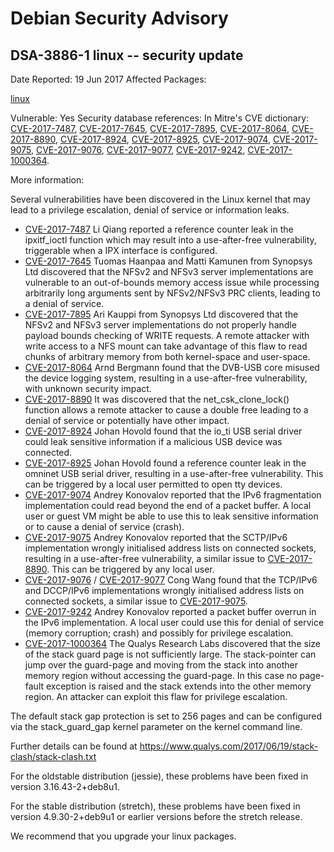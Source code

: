 
Debian Security Advisory
========================


DSA-3886-1 linux -- security update
-----------------------------------



Date Reported:
19 Jun 2017
Affected Packages:

[linux](https://packages.debian.org/src:linux)

Vulnerable:
Yes
Security database references:
In Mitre's CVE dictionary: [CVE-2017-7487](https://security-tracker.debian.org/tracker/CVE-2017-7487), [CVE-2017-7645](https://security-tracker.debian.org/tracker/CVE-2017-7645), [CVE-2017-7895](https://security-tracker.debian.org/tracker/CVE-2017-7895), [CVE-2017-8064](https://security-tracker.debian.org/tracker/CVE-2017-8064), [CVE-2017-8890](https://security-tracker.debian.org/tracker/CVE-2017-8890), [CVE-2017-8924](https://security-tracker.debian.org/tracker/CVE-2017-8924), [CVE-2017-8925](https://security-tracker.debian.org/tracker/CVE-2017-8925), [CVE-2017-9074](https://security-tracker.debian.org/tracker/CVE-2017-9074), [CVE-2017-9075](https://security-tracker.debian.org/tracker/CVE-2017-9075), [CVE-2017-9076](https://security-tracker.debian.org/tracker/CVE-2017-9076), [CVE-2017-9077](https://security-tracker.debian.org/tracker/CVE-2017-9077), [CVE-2017-9242](https://security-tracker.debian.org/tracker/CVE-2017-9242), [CVE-2017-1000364](https://security-tracker.debian.org/tracker/CVE-2017-1000364).  

More information:

Several vulnerabilities have been discovered in the Linux kernel that
may lead to a privilege escalation, denial of service or information
leaks.


* [CVE-2017-7487](https://security-tracker.debian.org/tracker/CVE-2017-7487)
Li Qiang reported a reference counter leak in the ipxitf\_ioctl
 function which may result into a use-after-free vulnerability,
 triggerable when a IPX interface is configured.
* [CVE-2017-7645](https://security-tracker.debian.org/tracker/CVE-2017-7645)
Tuomas Haanpaa and Matti Kamunen from Synopsys Ltd discovered that
 the NFSv2 and NFSv3 server implementations are vulnerable to an
 out-of-bounds memory access issue while processing arbitrarily long
 arguments sent by NFSv2/NFSv3 PRC clients, leading to a denial of
 service.
* [CVE-2017-7895](https://security-tracker.debian.org/tracker/CVE-2017-7895)
Ari Kauppi from Synopsys Ltd discovered that the NFSv2 and NFSv3
 server implementations do not properly handle payload bounds
 checking of WRITE requests. A remote attacker with write access to a
 NFS mount can take advantage of this flaw to read chunks of
 arbitrary memory from both kernel-space and user-space.
* [CVE-2017-8064](https://security-tracker.debian.org/tracker/CVE-2017-8064)
Arnd Bergmann found that the DVB-USB core misused the device
 logging system, resulting in a use-after-free vulnerability, with
 unknown security impact.
* [CVE-2017-8890](https://security-tracker.debian.org/tracker/CVE-2017-8890)
It was discovered that the net\_csk\_clone\_lock() function allows a
 remote attacker to cause a double free leading to a denial of
 service or potentially have other impact.
* [CVE-2017-8924](https://security-tracker.debian.org/tracker/CVE-2017-8924)
Johan Hovold found that the io\_ti USB serial driver could leak
 sensitive information if a malicious USB device was connected.
* [CVE-2017-8925](https://security-tracker.debian.org/tracker/CVE-2017-8925)
Johan Hovold found a reference counter leak in the omninet USB
 serial driver, resulting in a use-after-free vulnerability. This
 can be triggered by a local user permitted to open tty devices.
* [CVE-2017-9074](https://security-tracker.debian.org/tracker/CVE-2017-9074)
Andrey Konovalov reported that the IPv6 fragmentation
 implementation could read beyond the end of a packet buffer. A
 local user or guest VM might be able to use this to leak sensitive
 information or to cause a denial of service (crash).
* [CVE-2017-9075](https://security-tracker.debian.org/tracker/CVE-2017-9075)
Andrey Konovalov reported that the SCTP/IPv6 implementation
 wrongly initialised address lists on connected sockets, resulting
 in a use-after-free vulnerability, a similar issue to
 [CVE-2017-8890](https://security-tracker.debian.org/tracker/CVE-2017-8890). This can be triggered by any local user.
* [CVE-2017-9076](https://security-tracker.debian.org/tracker/CVE-2017-9076)
 / [CVE-2017-9077](https://security-tracker.debian.org/tracker/CVE-2017-9077)
Cong Wang found that the TCP/IPv6 and DCCP/IPv6 implementations
 wrongly initialised address lists on connected sockets, a similar
 issue to [CVE-2017-9075](https://security-tracker.debian.org/tracker/CVE-2017-9075).
* [CVE-2017-9242](https://security-tracker.debian.org/tracker/CVE-2017-9242)
Andrey Konovalov reported a packet buffer overrun in the IPv6
 implementation. A local user could use this for denial of service
 (memory corruption; crash) and possibly for privilege escalation.
* [CVE-2017-1000364](https://security-tracker.debian.org/tracker/CVE-2017-1000364)
The Qualys Research Labs discovered that the size of the stack guard
 page is not sufficiently large. The stack-pointer can jump over the
 guard-page and moving from the stack into another memory region
 without accessing the guard-page. In this case no page-fault
 exception is raised and the stack extends into the other memory
 region. An attacker can exploit this flaw for privilege escalation.


The default stack gap protection is set to 256 pages and can be
 configured via the stack\_guard\_gap kernel parameter on the kernel
 command line.


Further details can be found at
 <https://www.qualys.com/2017/06/19/stack-clash/stack-clash.txt>


For the oldstable distribution (jessie), these problems have been fixed
in version 3.16.43-2+deb8u1.


For the stable distribution (stretch), these problems have been fixed in
version 4.9.30-2+deb9u1 or earlier versions before the stretch release.


We recommend that you upgrade your linux packages.





